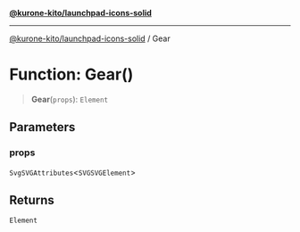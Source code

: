 [**@kurone-kito/launchpad-icons-solid**](../README.md)

***

[@kurone-kito/launchpad-icons-solid](../globals.md) / Gear

# Function: Gear()

> **Gear**(`props`): `Element`

## Parameters

### props

`SvgSVGAttributes`\<`SVGSVGElement`\>

## Returns

`Element`
